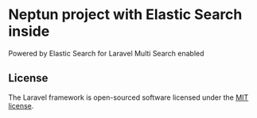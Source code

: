# Neptun project with Elastic Search inside

Powered by Elastic Search for Laravel
Multi Search enabled

## License

The Laravel framework is open-sourced software licensed under the [MIT license](http://opensource.org/licenses/MIT).
